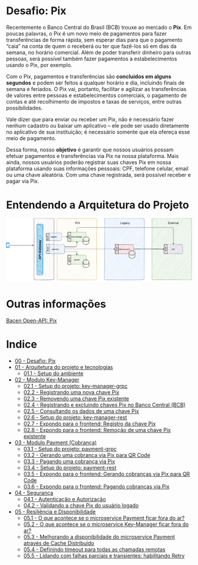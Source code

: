 # Desafio: Pix

Recentemente o Banco Central do Brasil (BCB) trouxe ao mercado o **Pix**. Em poucas palavras, o Pix é um novo meio de pagamentos para fazer transferências de forma rápida, sem esperar dias para que o pagamento “caia” na conta de quem o receberá ou ter que fazê-los só em dias da semana, no horário comercial. Além de poder transferir dinheiro para outras pessoas, será possível também fazer pagamentos a estabelecimentos usando o Pix, por exemplo.

Com o Pix, pagamentos e transferências são **concluídos em alguns segundos** e podem ser feitos a qualquer horário e dia, incluindo finais de semana e feriados. O Pix vai, portanto, facilitar e agilizar as transferências de valores entre pessoas e estabelecimentos comerciais, o pagamento de contas e até recolhimento de impostos e taxas de serviços, entre outras possibilidades.

Vale dizer que para enviar ou receber um Pix, não é necessário fazer nenhum cadastro ou baixar um aplicativo – ele pode ser usado diretamente no aplicativo de sua instituição; é necessário somente que ela ofereça esse meio de pagamento. 

Dessa forma, nosso **objetivo** é garantir que nossos usuários possam efetuar pagamentos e transferências via Pix na nossa plataforma. Mais ainda, nossos usuários poderão registrar suas chaves Pix em nossa plataforma usando suas informações pessoais: CPF, telefone celular, email ou uma chave aleatória. Com uma chave registrada, será possível receber e pagar via Pix.

# Entendendo a Arquitetura do Projeto

![Arquitetura do projeto Pix](../recursos/diagramas/PIX.png "Arquitetura do projeto Pix")

# Outras informações 

[Bacen Open-API: Pix](https://github.com/bacen/pix-dict-api/tree/master/openapi)

# Indice

- [00 - Desafio: Pix](README.md)
- [01 - Arquitetura do projeto e tecnologias](001-arquitetura-do-projeto-e-ambiente.md)
    - [01.1 - Setup do ambiente]()
- [02 - Modulo Key-Manager](01-key-manager/)
    - [02.1 - Setup do projeto: key-manager-grpc](01-key-manager/001-setup-do-projeto-key-manager-grpc.md)
    - [02.2 - Registrando uma nova chave Pix](01-key-manager/005-registrando-uma-nova-chave-pix.md)
    - [02.3 - Removendo uma chave Pix existente](01-key-manager/010-removendo-uma-chave-pix-existente.md)
    - [02.4 - Registrando e excluindo chaves Pix no Banco Central (BCB)](01-key-manager/015-registrando-e-excluindo-chaves-pix-no-bcb.md)
    - [02.5 - Consultando os dados de uma chave Pix](01-key-manager/020-consultando-os-dados-de-uma-chave-pix.md)
    - [02.6 - Setup do projeto: key-manager-rest](01-key-manager/025-setup-do-projeto-key-manager-rest.md)
    - [02.7 - Expondo para o frontend: Registro da chave Pix](01-key-manager/030-expondo-para-o-frontend-registro-da-chave-pix.md)
    - [02.8 - Expondo para o frontend: Remoção de uma chave Pix existente](01-key-manager/035-expondo-para-o-frontend-remocao-de-uma-chave-pix-existente.md)
- [03 - Modulo Payment (Cobrança)](02-payment)
    - [03.1 - Setup do projeto: payment-grpc](02-payment/001-setup-do-projeto-payment-grpc.md)
    - [03.2 - Gerando uma cobrança via Pix para QR Code](02-payment/005-gerando-uma-cobranca-via-pix-para-qrcode.md)
    - [03.3 - Pagando uma cobrança via Pix](02-payment/010-pagando-uma-cobranca-via-pix.md)
    - [03.4 - Setup do projeto: payment-rest](02-payment/015-setup-do-projeto-payment-rest.md)
    - [03.5 - Expondo para o frontend: Gerando cobranças via Pix para QR Code](02-payment/020-expondo-para-o-frontend-gerando-cobrancas-via-pix-para-qrcode.md)
    - [03.6 - Expondo para o frontend: Pagando cobranças via Pix](02-payment/025-expondo-para-o-frontend-pagando-cobrancas-via-pix.md)
- [04 - Segurança](03-seguranca)
    - [04.1 - Autenticação e Autorização](03-seguranca/001-autenticacao-e-autorizacao.md)
    - [04.2 - Validando a chave Pix do usuário logado](03-seguranca/005-validando-a-chave-pix-do-usuario-logado.md)
- [05 - Resiliência e Disponibilidade](04-resiliencia-e-disponibilidade)
    - [05.1 - O que acontece se o microservice Payment ficar fora do ar?](04-resiliencia-e-disponibilidade/001-o-que-acontece-se-o-microservice-payment-ficar-fora-do-ar.md)
    - [05.2 - O que acontece se o microservice Key-Manager ficar fora do ar?](04-resiliencia-e-disponibilidade/005-o-que-acontece-se-o-microservice-key-manager-ficar-fora-do-ar.md)
    - [05.3 - Melhorando a disponibilidade do microservice Payment através de Cache Distribuído](04-resiliencia-e-disponibilidade/010-melhorando-a-disponibilidade-do-microservice-payment-atraves-de-cache-distribuido.md)
    - [05.4 - Definindo timeout para todas as chamadas remotas](04-resiliencia-e-disponibilidade/015-definindo-timeout-para-todas-as-chamadas-remotas.md)
    - [05.5 - Lidando com falhas parciais e transientes: habilitando Retry](04-resiliencia-e-disponibilidade/020-lidando-com-falhas-parciais-e-transientes-habilitando-retry.md)